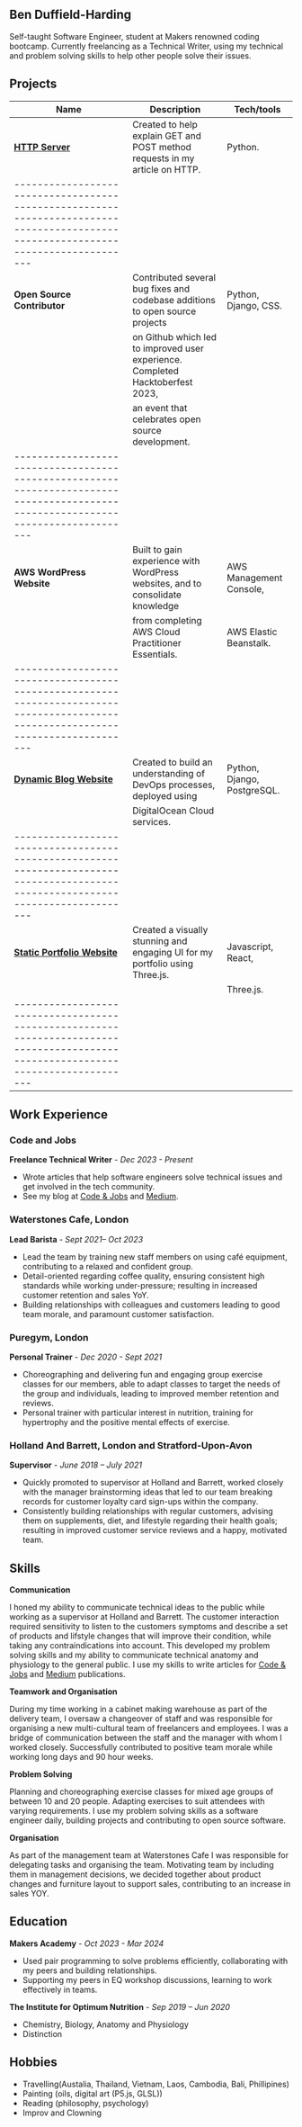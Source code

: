## Ben Duffield-Harding

Self-taught Software Engineer, student at Makers renowned coding bootcamp. Currently freelancing as a Technical Writer, using my technical and problem solving skills to help other people solve their issues. 

## Projects


| Name                        | Description       | Tech/tools        |
| ----------------------------| ----------------- | ----------------- |
| [**HTTP Server**](https://github.com/ben-dh3/http_server)            | Created to help explain GET and POST method requests in my article on HTTP. | Python. |
|---------------------------------------------------------------------------------------------------------------------------------|
| **Open Source Contributor** | Contributed several bug fixes and codebase additions to open source projects | Python, Django, CSS.|
|                             |  on Github which led to improved user experience. Completed Hacktoberfest 2023,|                  |
|                             |   an event that celebrates open source development.                         |                    |
|---------------------------------------------------------------------------------------------------------------------------------|
| **AWS WordPress Website**   | Built to gain experience with WordPress websites, and to consolidate knowledge | AWS Management Console,| 
|                              |  from completing AWS Cloud Practitioner Essentials.                       | AWS Elastic Beanstalk.|   
|---------------------------------------------------------------------------------------------------------------------------------|
| [**Dynamic Blog Website**](https://github.com/ben-dh3/django_blog)   | Created to build an understanding of DevOps processes, deployed using     | Python, Django, PostgreSQL.| 
|                              |  DigitalOcean Cloud services.                                          |                         |   
|---------------------------------------------------------------------------------------------------------------------------------|
| [**Static Portfolio Website**](https://github.com/ben-dh3/threejs_portfolio)  | Created a visually stunning and engaging UI for my portfolio using Three.js. | Javascript, React,| 
|                              |                                                                              | Three.js.         |   
|---------------------------------------------------------------------------------------------------------------------------------|


## Work Experience

### Code and Jobs 
**Freelance Technical Writer** - *Dec 2023 - Present*
- Wrote articles that help software engineers solve technical issues and get involved in the tech community.
- See my blog at [Code & Jobs](https://www.codenjobs.com/blogs?username=ben) and [Medium](https://medium.com/@benjaminduffield1997).

### Waterstones Cafe, London 
**Lead Barista** - *Sept 2021– Oct 2023*
- Lead the team by training new staff members on using café equipment, contributing to a relaxed and confident group. 
- Detail-oriented regarding coffee quality, ensuring consistent high standards while working under-pressure; resulting in increased customer retention and sales YoY. 
- Building relationships with colleagues and customers leading to good team morale, and paramount customer satisfaction.

### Puregym, London
**Personal Trainer** - *Dec 2020 - Sept 2021*
- Choreographing and delivering fun and engaging group exercise classes for our members, able to adapt classes to target the needs of the group and individuals, leading to improved member retention and reviews. 
- Personal trainer with particular interest in nutrition, training for hypertrophy and the positive mental effects of exercise.

### Holland And Barrett, London and Stratford-Upon-Avon
**Supervisor** - *June 2018 – July 2021*
- Quickly promoted to supervisor at Holland and Barrett, worked closely with the manager brainstorming ideas that led to our team breaking records for customer loyalty card sign-ups within the company. 
- Consistently building relationships with regular customers, advising them on supplements, diet, and lifestyle regarding their health goals; resulting in improved customer service reviews and a happy, motivated team.


## Skills

**Communication**

I honed my ability to communicate technical ideas to the public while working as a supervisor at Holland and Barrett. The customer interaction required sensitivity to listen to the customers symptoms and describe a set of products and lifstyle changes that will improve their condition, while taking any contraindications into account. This developed my problem solving skills and my ability to communicate technical anatomy and physiology to the general public. I use my skills to write articles for [Code & Jobs](https://www.codenjobs.com/blogs?username=ben) and [Medium](https://medium.com/@benjaminduffield1997) publications. 

**Teamwork and Organisation**

During my time working in a cabinet making warehouse as part of the delivery team, I oversaw a changeover of staff and was responsible for organising a new multi-cultural team of freelancers and employees. I was a bridge of communication between the staff and the manager with whom I worked closely. Successfully contributed to positive team morale while working long days and 90 hour weeks.

**Problem Solving**

Planning and choreographing exercise classes for mixed age groups of between 10 and 20 people. Adapting exercises to suit attendees with varying requirements. I use my problem solving skills as a software engineer daily, building projects and contributing to open source software.

**Organisation**

As part of the management team at Waterstones Cafe I was responsible for delegating tasks and organising the team. Motivating team by including them in management decisions, we decided together about product changes and furniture layout to support sales, contributing to an increase in sales YOY.

## Education

**Makers Academy** - *Oct 2023 - Mar 2024*

- Used pair programming to solve problems efficiently, collaborating with my peers and building relationships.
- Supporting my peers in EQ workshop discussions, learning to work effectively in teams.

**The Institute for Optimum Nutrition** - *Sep 2019 – Jun 2020* 
- Chemistry, Biology, Anatomy and Physiology
- Distinction

## Hobbies

- Travelling(Austalia, Thailand, Vietnam, Laos, Cambodia, Bali, Phillipines)
- Painting (oils, digital art (P5.js, GLSL))
- Reading (philosophy, psychology)
- Improv and Clowning
